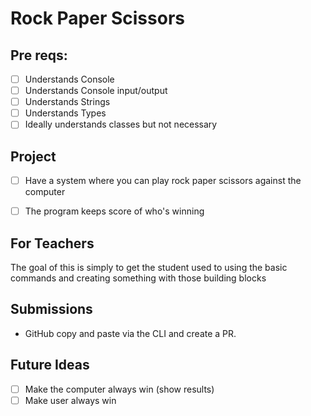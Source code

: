 # Rock Paper Scissors

## Pre reqs:
- [ ] Understands Console
- [ ] Understands Console input/output
- [ ] Understands Strings
- [ ] Understands Types
- [ ] Ideally understands classes but not necessary

## Project 
- [ ] Have a system where you can play rock paper scissors against the computer
- [ ] The program keeps score of who's winning


## For Teachers

The goal of this is simply to get the student used to using the basic commands and creating something with those building blocks

## Submissions
- GitHub copy and paste via the CLI and create a PR.

## Future Ideas 
- [ ] Make the computer always win (show results)
- [ ] Make user always win
